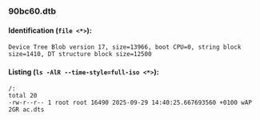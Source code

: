 ### 90bc60.dtb
#### Identification (`file <*>`):
```
Device Tree Blob version 17, size=13966, boot CPU=0, string block size=1410, DT structure block size=12500
```
#### Listing (`ls -AlR --time-style=full-iso <*>`):
```
/:
total 20
-rw-r--r-- 1 root root 16490 2025-09-29 14:40:25.667693560 +0100 wAP 2GR ac.dts
```

